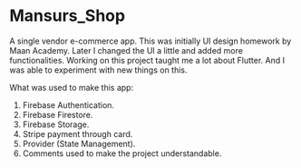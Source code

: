 # Mansurs_Shop
A single vendor e-commerce app. This was initially UI design homework by Maan Academy. Later I changed the UI a little and added more functionalities. Working on this project taught me a lot about Flutter. And I was able to experiment with new things on this.

What was used to make this app:
1. Firebase Authentication.
2. Firebase Firestore.
3. Firebase Storage.
4. Stripe payment through card.
5. Provider (State Management).
6. Comments used to make the project understandable.

